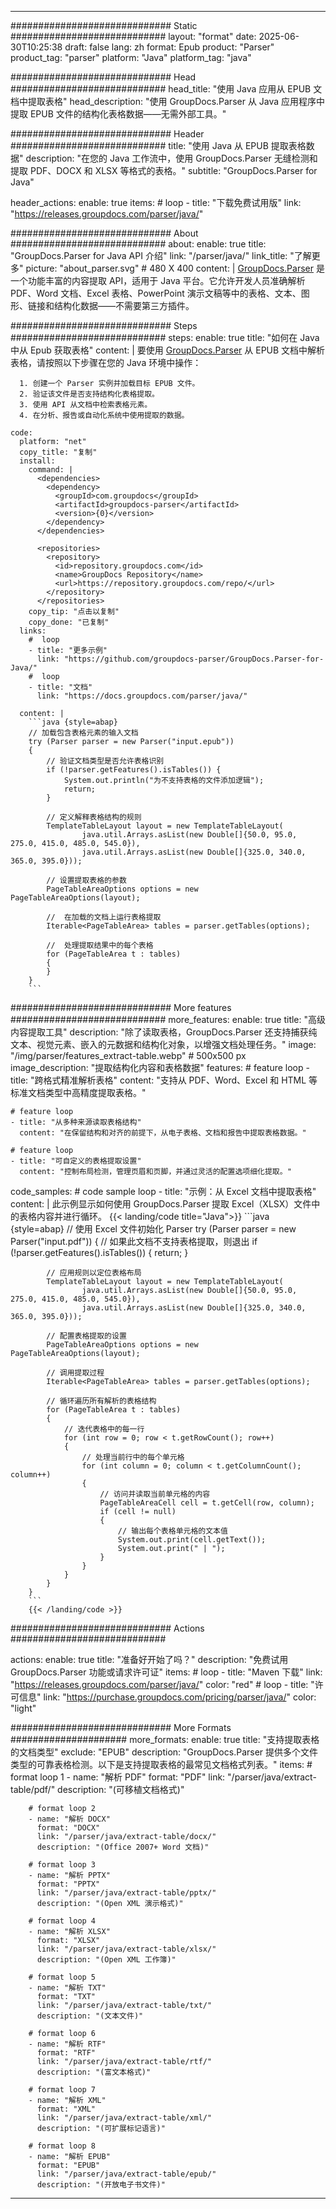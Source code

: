 


---
############################# Static ############################
layout: "format"
date:  2025-06-30T10:25:38
draft: false
lang: zh
format: Epub
product: "Parser"
product_tag: "parser"
platform: "Java"
platform_tag: "java"

############################# Head ############################
head_title: "使用 Java 应用从 EPUB 文档中提取表格"
head_description: "使用 GroupDocs.Parser 从 Java 应用程序中提取 EPUB 文件的结构化表格数据——无需外部工具。"

############################# Header ############################
title: "使用 Java 从 EPUB 提取表格数据" 
description: "在您的 Java 工作流中，使用 GroupDocs.Parser 无缝检测和提取 PDF、DOCX 和 XLSX 等格式的表格。"
subtitle: "GroupDocs.Parser for Java" 

header_actions:
  enable: true
  items:
    #  loop
    - title: "下载免费试用版"
      link: "https://releases.groupdocs.com/parser/java/"
      
############################# About ############################
about:
    enable: true
    title: "GroupDocs.Parser for Java API 介绍"
    link: "/parser/java/"
    link_title: "了解更多"
    picture: "about_parser.svg" # 480 X 400
    content: |
       [GroupDocs.Parser](/parser/java/) 是一个功能丰富的内容提取 API，适用于 Java 平台。它允许开发人员准确解析 PDF、Word 文档、Excel 表格、PowerPoint 演示文稿等中的表格、文本、图形、链接和结构化数据——不需要第三方插件。

############################# Steps ############################
steps:
    enable: true
    title: "如何在 Java 中从 Epub 获取表格"
    content: |
      要使用 [GroupDocs.Parser](/parser/java/) 从 EPUB 文档中解析表格，请按照以下步骤在您的 Java 环境中操作：
      
      1. 创建一个 Parser 实例并加载目标 EPUB 文件。
      2. 验证该文件是否支持结构化表格提取。
      3. 使用 API 从文档中检索表格元素。
      4. 在分析、报告或自动化系统中使用提取的数据。
   
    code:
      platform: "net"
      copy_title: "复制"
      install:
        command: |
          <dependencies>
            <dependency>
              <groupId>com.groupdocs</groupId>
              <artifactId>groupdocs-parser</artifactId>
              <version>{0}</version>
            </dependency>
          </dependencies>

          <repositories>
            <repository>
              <id>repository.groupdocs.com</id>
              <name>GroupDocs Repository</name>
              <url>https://repository.groupdocs.com/repo/</url>
            </repository>
          </repositories>
        copy_tip: "点击以复制"
        copy_done: "已复制"
      links:
        #  loop
        - title: "更多示例"
          link: "https://github.com/groupdocs-parser/GroupDocs.Parser-for-Java/"
        #  loop
        - title: "文档"
          link: "https://docs.groupdocs.com/parser/java/"
          
      content: |
        ```java {style=abap}
        // 加载包含表格元素的输入文档
        try (Parser parser = new Parser("input.epub"))
        {
            // 验证文档类型是否允许表格识别
            if (!parser.getFeatures().isTables()) {
                System.out.println("为不支持表格的文件添加逻辑");
                return;
            }

            // 定义解释表格结构的规则
            TemplateTableLayout layout = new TemplateTableLayout(
                    java.util.Arrays.asList(new Double[]{50.0, 95.0, 275.0, 415.0, 485.0, 545.0}),
                    java.util.Arrays.asList(new Double[]{325.0, 340.0, 365.0, 395.0}));

            // 设置提取表格的参数
            PageTableAreaOptions options = new PageTableAreaOptions(layout);

            //  在加载的文档上运行表格提取
            Iterable<PageTableArea> tables = parser.getTables(options);

            //  处理提取结果中的每个表格
            for (PageTableArea t : tables) 
            {
            }
        }
        ```            

############################# More features ############################
more_features:
  enable: true
  title: "高级内容提取工具"
  description: "除了读取表格，GroupDocs.Parser 还支持捕获纯文本、视觉元素、嵌入的元数据和结构化对象，以增强文档处理任务。"
  image: "/img/parser/features_extract-table.webp" # 500x500 px
  image_description: "提取结构化内容和表格数据"
  features:
    # feature loop
    - title: "跨格式精准解析表格"
      content: "支持从 PDF、Word、Excel 和 HTML 等标准文档类型中高精度提取表格。"

    # feature loop
    - title: "从多种来源读取表格结构"
      content: "在保留结构和对齐的前提下，从电子表格、文档和报告中提取表格数据。"

    # feature loop
    - title: "可自定义的表格提取设置"
      content: "控制布局检测，管理页眉和页脚，并通过灵活的配置选项细化提取。"
      
  code_samples:
    # code sample loop
    - title: "示例：从 Excel 文档中提取表格"
      content: |
        此示例显示如何使用 GroupDocs.Parser 提取 Excel（XLSX）文件中的表格内容并进行循环。
        {{< landing/code title="Java">}}
        ```java {style=abap}
        //  使用 Excel 文件初始化 Parser
        try (Parser parser = new Parser("input.pdf"))
        {
            // 如果此文档不支持表格提取，则退出
            if (!parser.getFeatures().isTables())
            {
                return;
            }

            // 应用规则以定位表格布局
            TemplateTableLayout layout = new TemplateTableLayout(
                    java.util.Arrays.asList(new Double[]{50.0, 95.0, 275.0, 415.0, 485.0, 545.0}),
                    java.util.Arrays.asList(new Double[]{325.0, 340.0, 365.0, 395.0}));

            // 配置表格提取的设置
            PageTableAreaOptions options = new PageTableAreaOptions(layout);

            // 调用提取过程
            Iterable<PageTableArea> tables = parser.getTables(options);

            // 循环遍历所有解析的表格结构
            for (PageTableArea t : tables)
            {
                // 迭代表格中的每一行
                for (int row = 0; row < t.getRowCount(); row++)
                {
                    // 处理当前行中的每个单元格
                    for (int column = 0; column < t.getColumnCount(); column++) 
                    {
                        // 访问并读取当前单元格的内容
                        PageTableAreaCell cell = t.getCell(row, column);
                        if (cell != null)
                        {
                            // 输出每个表格单元格的文本值
                            System.out.print(cell.getText());
                            System.out.print(" | ");
                        }
                    }
                }
            }
        }
        ```
        {{< /landing/code >}}


############################# Actions ############################

actions:
  enable: true
  title: "准备好开始了吗？"
  description: "免费试用 GroupDocs.Parser 功能或请求许可证"
  items:
    #  loop
    - title: "Maven 下载"
      link: "https://releases.groupdocs.com/parser/java/"
      color: "red"
        #  loop
    - title: "许可信息"
      link: "https://purchase.groupdocs.com/pricing/parser/java/"
      color: "light"


############################# More Formats #####################
more_formats:
    enable: true
    title: "支持提取表格的文档类型"
    exclude: "EPUB"
    description: "GroupDocs.Parser 提供多个文件类型的可靠表格检测。以下是支持提取表格的最常见文档格式列表。"
    items: 
        # format loop 1
        - name: "解析 PDF"
          format: "PDF"
          link: "/parser/java/extract-table/pdf/"
          description: "(可移植文档格式)"
          
        # format loop 2
        - name: "解析 DOCX"
          format: "DOCX"
          link: "/parser/java/extract-table/docx/"
          description: "(Office 2007+ Word 文档)"
          
        # format loop 3
        - name: "解析 PPTX"
          format: "PPTX"
          link: "/parser/java/extract-table/pptx/"
          description: "(Open XML 演示格式)"
          
        # format loop 4
        - name: "解析 XLSX"
          format: "XLSX"
          link: "/parser/java/extract-table/xlsx/"
          description: "(Open XML 工作簿)"
          
        # format loop 5
        - name: "解析 TXT"
          format: "TXT"
          link: "/parser/java/extract-table/txt/"
          description: "(文本文件)"
          
        # format loop 6
        - name: "解析 RTF"
          format: "RTF"
          link: "/parser/java/extract-table/rtf/"
          description: "(富文本格式)"
          
        # format loop 7
        - name: "解析 XML"
          format: "XML"
          link: "/parser/java/extract-table/xml/"
          description: "(可扩展标记语言)"
          
        # format loop 8
        - name: "解析 EPUB"
          format: "EPUB"
          link: "/parser/java/extract-table/epub/"
          description: "(开放电子书文件)"
         
          

---